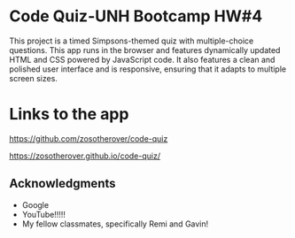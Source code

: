 # Code Quiz-UNH Bootcamp HW#4

This project is a timed Simpsons-themed quiz with multiple-choice questions. This app runs in the browser and features dynamically updated HTML and CSS powered by JavaScript code. It also features a clean and polished user interface and is responsive, ensuring that it adapts to multiple screen sizes.

# Links to the app

https://github.com/zosotherover/code-quiz

https://zosotherover.github.io/code-quiz/


## Acknowledgments

* Google
* YouTube!!!!!
* My fellow classmates, specifically Remi and Gavin!